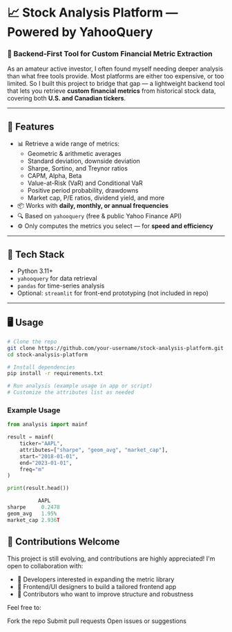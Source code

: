 # 📈 Stock Analysis Platform — Powered by YahooQuery

### 🔧 Backend-First Tool for Custom Financial Metric Extraction

As an amateur active investor, I often found myself needing deeper analysis than what free tools provide. Most platforms are either too expensive, or too limited. So I built this project to bridge that gap — a lightweight backend tool that lets you retrieve **custom financial metrics** from historical stock data, covering both **U.S. and Canadian tickers**.

---

## 🚀 Features

- 📊 Retrieve a wide range of metrics:
  - Geometric & arithmetic averages
  - Standard deviation, downside deviation
  - Sharpe, Sortino, and Treynor ratios
  - CAPM, Alpha, Beta
  - Value-at-Risk (VaR) and Conditional VaR
  - Positive period probability, drawdowns
  - Market cap, P/E ratios, dividend yield, and more
- 📦 Works with **daily, monthly, or annual frequencies**
- 🔍 Based on `yahooquery` (free & public Yahoo Finance API)
- ⚙️ Only computes the metrics you select — for **speed and efficiency**

---

## 🧠 Tech Stack

- Python 3.11+
- `yahooquery` for data retrieval
- `pandas` for time-series analysis
- Optional: `streamlit` for front-end prototyping (not included in repo)

---

## 🖥 Usage

```bash
# Clone the repo
git clone https://github.com/your-username/stock-analysis-platform.git
cd stock-analysis-platform

# Install dependencies
pip install -r requirements.txt

# Run analysis (example usage in app or script)
# Customize the attributes list as needed
```

### Example Usage

```python
from analysis import mainf

result = mainf(
    ticker="AAPL",
    attributes=["sharpe", "geom_avg", "market_cap"],
    start="2018-01-01",
    end="2023-01-01",
    freq="m"
)

print(result.head())

          AAPL
sharpe     0.2478
geom_avg   1.95%
market_cap 2.936T

```

## 🤝 Contributions Welcome
This project is still evolving, and contributions are highly appreciated!
I'm open to collaboration with:

- 🧠 Developers interested in expanding the metric library
- 🎨 Frontend/UI designers to build a tailored frontend app
- 🧪 Contributors who want to improve structure and robustness

Feel free to:

Fork the repo
Submit pull requests
Open issues or suggestions
